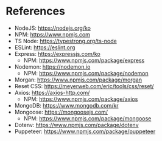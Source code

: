 # References

- NodeJS: https://nodejs.org/ko
- NPM: https://www.npmjs.com
- TS Node: https://typestrong.org/ts-node
- ESLint: https://eslint.org
- Express: https://expressjs.com/ko
  - NPM: https://www.npmjs.com/package/express
- Nodemon: https://nodemon.io
  - NPM: https://www.npmjs.com/package/nodemon
- Morgan: https://www.npmjs.com/package/morgan
- Reset CSS: https://meyerweb.com/eric/tools/css/reset/
- Axios: https://axios-http.com/
  - NPM: https://www.npmjs.com/package/axios
- MongoDB: https://www.mongodb.com/kr
- Mongoose: https://mongoosejs.com/
  - NPM: https://www.npmjs.com/package/mongoose
- Dotenv: https://www.npmjs.com/package/dotenv
- Puppeteer: https://www.npmjs.com/package/puppeteer

